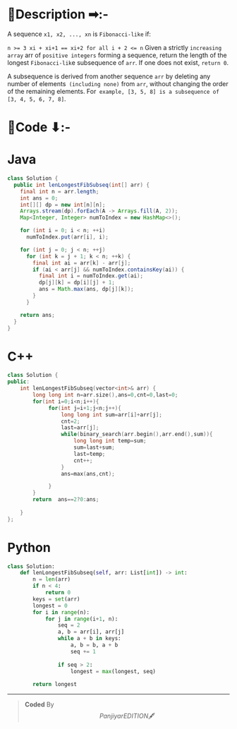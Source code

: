 # 📍Description ➡:-
<!-- Describe your first thoughts on how to solve this problem. -->
A sequence `x1, x2, ..., xn` is `Fibonacci-like` if:

`n >= 3
xi + xi+1 == xi+2 for all i + 2 <= n`
Given a strictly `increasing array` arr of `positive integers` forming a sequence, return the length of the longest `Fibonacci-lik`e subsequence of `arr`. If one does not exist, `return 0`.

A subsequence is derived from another sequence `arr` by deleting any number of elements` (including none)` from `arr`, without changing the order of the remaining elements. For` example, [3, 5, 8] is a subsequence of [3, 4, 5, 6, 7, 8]`.



# 📝Code ⬇:-


# Java
```java []
class Solution {
  public int lenLongestFibSubseq(int[] arr) {
    final int n = arr.length;
    int ans = 0;
    int[][] dp = new int[n][n];
    Arrays.stream(dp).forEach(A -> Arrays.fill(A, 2));
    Map<Integer, Integer> numToIndex = new HashMap<>();

    for (int i = 0; i < n; ++i)
      numToIndex.put(arr[i], i);

    for (int j = 0; j < n; ++j)
      for (int k = j + 1; k < n; ++k) {
        final int ai = arr[k] - arr[j];
        if (ai < arr[j] && numToIndex.containsKey(ai)) {
          final int i = numToIndex.get(ai);
          dp[j][k] = dp[i][j] + 1;
          ans = Math.max(ans, dp[j][k]);
        }
      }

    return ans;
  }
}

```

# C++
``` cpp []
class Solution {
public:
    int lenLongestFibSubseq(vector<int>& arr) {
        long long int n=arr.size(),ans=0,cnt=0,last=0;
        for(int i=0;i<n;i++){
             for(int j=i+1;j<n;j++){
                 long long int sum=arr[i]+arr[j];
                 cnt=2;
                 last=arr[j];
                 while(binary_search(arr.begin(),arr.end(),sum)){
                     long long int temp=sum;
                     sum=last+sum;
                     last=temp;
                     cnt++;
                 }
                 ans=max(ans,cnt);

             }
        }
        return  ans==2?0:ans;
        
    }
};
```

# Python
``` python []
class Solution:
    def lenLongestFibSubseq(self, arr: List[int]) -> int:
        n = len(arr)
        if n < 4:
            return 0
        keys = set(arr)
        longest = 0
        for i in range(n):
            for j in range(i+1, n):
                seq = 2
                a, b = arr[i], arr[j]
                while a + b in keys:
                    a, b = b, a + b
                    seq += 1
                    
                if seq > 2:
                    longest = max(longest, seq)
                
        return longest          
```

---

>    **Coded** By $$Panjiyar EDITION 🖋  $$

               
